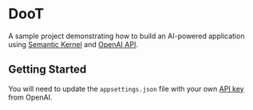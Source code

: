 # DooT

A sample project demonstrating how to build an AI-powered application using [Semantic Kernel](https://github.com/microsoft/semantic-kernel) and [OpenAI API](https://platform.openai.com/docs/introduction).

## Getting Started
You will need to update the `appsettings.json` file with your own [API key](https://platform.openai.com/api-keys) from OpenAI.
